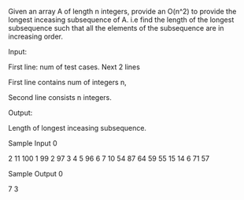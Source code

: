 Given an array A of length n integers, provide an O(n^2) to provide the longest inceasing subsequence of A. i.e find the length of the longest subsequence such that all the elements of the subsequence are in increasing order. 

Input:

First line: num of test cases. Next 2 lines 

First line contains num of integers n,

Second line consists n integers. 

Output:

Length of longest inceasing subsequence. 

Sample Input 0

2
11
100 1 99 2 97 3 4 5 96 6 7
10
54 87 64 59 55 15 14 6 71 57

Sample Output 0

7
3

